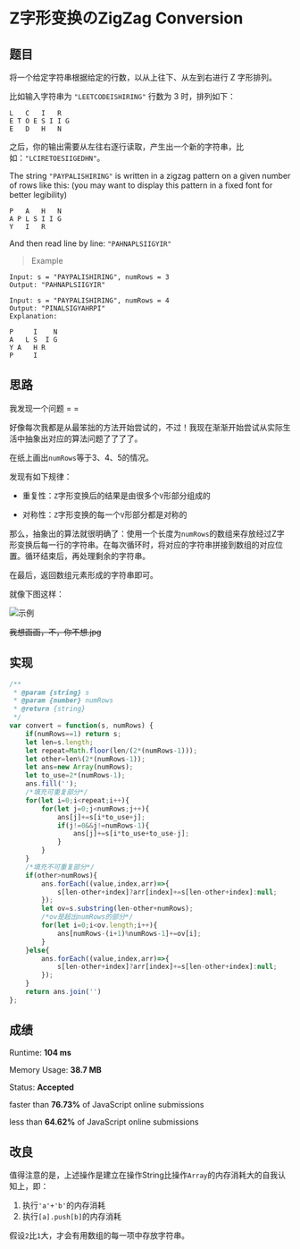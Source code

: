 # Z字形变换のZigZag Conversion

## 题目

将一个给定字符串根据给定的行数，以从上往下、从左到右进行 Z 字形排列。

比如输入字符串为 `"LEETCODEISHIRING"` 行数为 3 时，排列如下：

```
L   C   I   R
E T O E S I I G
E   D   H   N
```

之后，你的输出需要从左往右逐行读取，产生出一个新的字符串，比如：`"LCIRETOESIIGEDHN"`。

The string `"PAYPALISHIRING"` is written in a zigzag  pattern on a given number of rows like this: (you may want to display  this pattern in a fixed font for better legibility)

```
P   A   H   N
A P L S I I G
Y   I   R
```

And then read line by line: `"PAHNAPLSIIGYIR"`

> Example

```
Input: s = "PAYPALISHIRING", numRows = 3
Output: "PAHNAPLSIIGYIR"
```

```
Input: s = "PAYPALISHIRING", numRows = 4
Output: "PINALSIGYAHRPI"
Explanation:

P     I    N
A   L S  I G
Y A   H R
P     I
```

## 思路

我发现一个问题  = =

好像每次我都是从最笨拙的方法开始尝试的，不过！我现在渐渐开始尝试从实际生活中抽象出对应的算法问题了了了了。

在纸上画出`numRows`等于3、4、5的情况。

发现有如下规律：

- 重复性：`Z`字形变换后的结果是由很多个`V`形部分组成的

- 对称性：`Z`字形变换的每一个`V`形部分都是对称的

那么，抽象出的算法就很明确了：使用一个长度为`numRows`的数组来存放经过Z字形变换后每一行的字符串。在每次循环时，将对应的字符串拼接到数组的对应位置。循环结束后，再处理剩余的字符串。

在最后，返回数组元素形成的字符串即可。

就像下图这样：

![示例](https://raw.githubusercontent.com/C1erman/Graph-bed/master/imgs/For%20LeetCode/p6-idea.png)

~~我想画画，不，你不想.jpg~~

## 实现

```javascript
/**
 * @param {string} s
 * @param {number} numRows
 * @return {string}
 */
var convert = function(s, numRows) {
    if(numRows==1) return s;
    let len=s.length;
    let repeat=Math.floor(len/(2*(numRows-1)));
    let other=len%(2*(numRows-1));
    let ans=new Array(numRows);
    let to_use=2*(numRows-1);
    ans.fill('');
    /*填充可重复部分*/
    for(let i=0;i<repeat;i++){
        for(let j=0;j<numRows;j++){
            ans[j]+=s[i*to_use+j];
            if(j!=0&&j!=numRows-1){
                ans[j]+=s[i*to_use+to_use-j];
            }
        }
    }
    /*填充不可重复部分*/
    if(other>numRows){
        ans.forEach((value,index,arr)=>{
            s[len-other+index]?arr[index]+=s[len-other+index]:null;
        });
        let ov=s.substring(len-other+numRows);
        /*ov是超出numRows的部分*/
        for(let i=0;i<ov.length;i++){
            ans[numRows-(i+1)%numRows-1]+=ov[i];
        }
    }else{
        ans.forEach((value,index,arr)=>{
            s[len-other+index]?arr[index]+=s[len-other+index]:null;
        });
    }
    return ans.join('')
};
```

## 成绩

Runtime:  **104 ms**

Memory Usage:  **38.7 MB**

Status:  **Accepted**

faster than **76.73%** of JavaScript online submissions

less than **64.62%** of JavaScript online submissions

## 改良

值得注意的是，上述操作是建立在操作String比操作`Array`的内存消耗大的自我认知上，即：

1. 执行`'a'+'b'`的内存消耗
2. 执行`[a].push[b]`的内存消耗

假设`2`比`1`大，才会有用数组的每一项中存放字符串。
